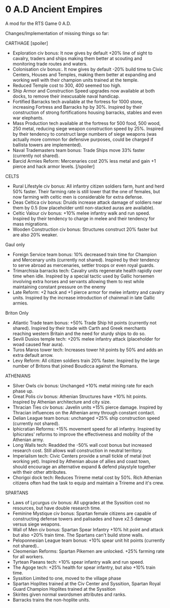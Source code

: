 0 A.D Ancient Empires
===================

A mod for the RTS Game 0 A.D.

Changes/Implementation of missing things so far:


CARTHAGE
[spoiler]
- Exploration civ bonus: It now gives by default +20% line of sight to cavalry, traders and ships making them better at scouting and monitoring trade routes and waters.
- Colonisation civ bonus:. It now gives by default -20% build time to Civic Centers, Houses and Temples, making them better at expanding and working well with their champion units trained at the temple.
- Reduced Temple cost to 300, 400 seemed too high.
- Ship Armor and Construction Speed upgrades now available at both docks, to remove their inexcusable naval handicap.
- Fortified Barracks tech available at the fortress for 1000 stone, increasing Fortress and Barracks hp by 30%. Inspired by their construction of strong fortifications housing barracks, stables and even war elephants.
- Mass Production tech available at the fortress for 500 food, 500 wood, 250 metal, reducing siege weapon construction speed by 25%. Inspired by their tendency to construct large numbers of siege weapons (was actually more common for defensive purposes, could be charged if ballista towers are implemented).
- Naval Trademasters team bonus: Trade Ships move 33% faster (currently not shared).
- Barcid Armies Reform: Mercenaries cost 20% less metal and gain +1 pierce and hack armor levels.
[/spoiler]

CELTS

- Rural Lifestyle civ bonus: All infantry citizen soldiers farm, hunt and herd 50% faster. Their farming rate is still lower that the one of females, but now farming with celtic men is considerable for extra defense.
- Deas Celtica civ bonus: Druids increase attack damage of soldiers near them by 0.5 (low placeholder until non-stacked auras are available).
- Celtic Valour civ bonus: +10% melee infantry walk and run speed. Inspired by their tendency to charge in melee and their tendency for mass migrations.
- Wooden Construction civ bonus: Structures construct 20% faster but are also 20% weaker.

Gaul only
- Foreign Service team bonus: 10% decreased train time for Champion and Mercenary units (currently not shared). Inspired by their tendency to serve abroad as mercenaries, settler troops or even royal guards.
- Trimarchisia barracks tech: Cavalry units regenerate health rapidly over time when idle. Inspired by a special tactic used by Gallic horsemen involving extra horses and servants allowing them to rest while maintaining constant pressure on the enemy
- Late Reform: +2 hack and +1 pierce armor for melee infantry and cavalry units. Inspired by the increase introduction of chainmail in late Gallic armies.

Briton Only
- Atlantic Trade team bonus: +50% Trade Ship hit points (currently not shared). Inspired by their trade with Carth and Greek merchants reaching western Britain and the need for sturdy ships to do so.
- Sevili Dusios temple tech: +20% melee infantry attack (placeholder for woad caused fear aura).
- Turos Maros tower tech: Increases tower hit points by 50% and adds an extra default arrow.
- Levy Reform: All citizen soldiers train 20% faster. Inspired by the large number of Britons that joined Boudicca against the Romans.


ATHENIANS

- Silver Owls civ bonus: Unchanged +10% metal mining rate for each phase up.
- Great Polis civ bonus: Athenian Structures have +10% hit points. Inspired by Athenian architecture and city size.
- Thracian Ties civ bonus: Javelin units +15% pierce damage. Inspired by Thracian influences on the Athenian army through constant contact.
- Delian League team bonus: unchanged +25% ship construction speed (currently not shared).
- Iphicratian Reforms: +15% movement speed for all infantry. Inspired by Iphicrates' reforms to improve the effectiveness and mobility of the Athenian army.
- Long Walls tech: Readded the -50% wall cost bonus but increased research cost. Still allows wall construction in neutral territory.
- Imperialism tech: Civic Centers provide a small tickle of metal (not working yet). Inspired by Athenian abuse of allies and coast town, should encourage an alternative expand & defend playstyle together with their other attributes.
- Chorigoi dock tech: Reduces Trireme metal cost by 50%. Rich Athenian citizens often had the task to equip and maintain a Trireme and it's crew.

SPARTANS

- Laws of Lycurgus civ bonus: All upgrades at the Syssition cost no resources, but have double research time.
- Feminine Mystique civ bonus: Spartan female citizens are capable of constructing defense towers and palisades and have x2.5 damage versus siege weapons.
- Wall of Men civ bonus: Spartan Spear Infantry +10% hit point and attack but also +20% train time. The Spartans can't build stone walls.
- Peloponnesian League team bonus: +10% spear unit hit points (currently not shared)..
- Cleomenian Reforms: Spartan Pikemen are unlocked. +25% farming rate for all workers.
- Tyrtean Paeans tech: +10% spear infantry walk and run speed.
- The Agoge tech: +25% health for spear infantry, but also +10% train time.
- Syssition Limited to one, moved to the village phase
- Spartan Hoplites trained at the Civ Center and Syssition, Spartan Royal Guard Champion Hoplites trained at the Syssition
- Skirites given normal swordsmen attributes and ranks. 
- Barracks trains the non-hoplite units.

